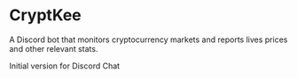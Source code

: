 # CryptKee
A Discord bot that monitors cryptocurrency markets and reports lives prices and other relevant stats.

Initial version for Discord Chat
